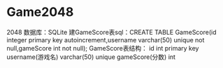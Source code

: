 # Game2048
2048
数据库：SQLite
建GameScore表sql：CREATE TABLE GameScore(id integer primary key autoincrement,username varchar(50) unique not null,gameScore int not null);
GameScore表结构：
                id  int  primary key
                username(游戏名)  varchar(50)  unique
                gameScore(分数)  int

